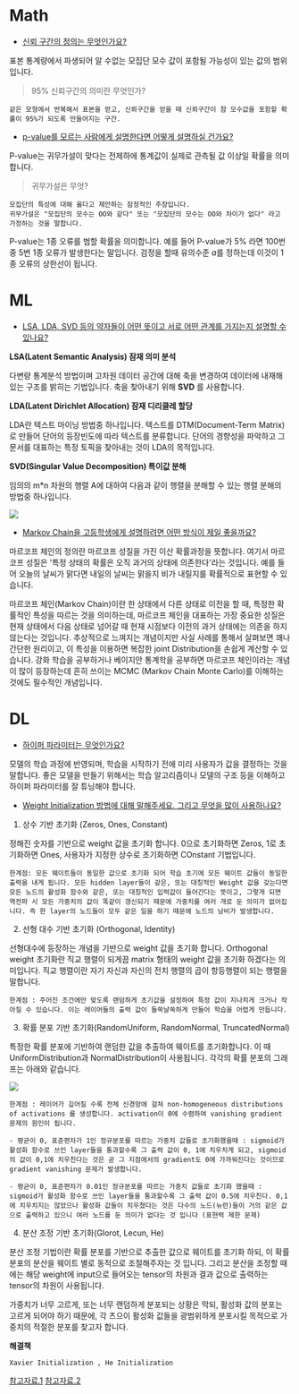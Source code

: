 # Math

* [신뢰 구간의 정의는 무엇인가요?](#7)  

표본 통계량에서 파생되어 알 수없는 모집단 모수 값이 포함될 가능성이 있는 값의 범위입니다.

> 95% 신뢰구간의 의미란 무엇인가?

    같은 모형에서 반복해서 표본을 얻고, 신뢰구간을 얻을 때 신뢰구간이 참 모수값을 포함할 확률이 95%가 되도록 만들어지는 구간.

* [p-value를 모르는 사람에게 설명한다면 어떻게 설명하실 건가요?](#8) 

P-value는 귀무가설이 맞다는 전제하에 통계값이 실제로 관측될 값 이상일 확률을 의미합니다.

> 귀무가설은 무엇?

    모집단의 특성에 대해 옳다고 제안하는 잠정적인 주장입니다.
    귀무가설은 "모집단의 모수는 OO와 같다" 또는 "모집단의 모수는 OO와 차이가 없다" 라고 가정하는 것을 말합니다.

P-value는 1종 오류를 범할 확률을 의미합니다. 예를 들어 P-value가 5% 라면 100번중 5번 1종 오류가 발생한다는 말입니다. 검정을 할때 유의수준 $a$를 정하는데 이것이 1종 오류의 상한선이 됩니다.

# ML

* [LSA, LDA, SVD 등의 약자들이 어떤 뜻이고 서로 어떤 관계를 가지는지 설명할 수 있나요?](#7)  

**LSA(Latent Semantic Analysis) 잠재 의미 분석**

다변량 통계분석 방법이며 고차원 데이터 공간에 대해 축을 변경하여 데이터에 내재해 있는 구조를 밝히는 기법입니다. 축을 찾아내기 위해 **SVD** 를 사용합니다.

**LDA(Latent Dirichlet Allocation) 잠재 디리클레 할당**

LDA란 텍스트 마이닝 방법중 하나입니다. 텍스트를 DTM(Document-Term Matrix)로 만들어 단어의 등장빈도에 따라 텍스트를 분류합니다. 단어의 경향성을 파악하고 그 문서를 대표하는 특정 토픽을 찾아내는 것이 LDA의 목적입니다.

**SVD(Singular Value Decomposition) 특이값 분해**

임의의 m*n 차원의 행렬 A에 대하여 다음과 같이 행렬을 분해할 수 있는 행렬 분해의 방법중 하나입니다.

![](https://i.imgur.com/WO5yHQB.png)



* [Markov Chain을 고등학생에게 설명하려면 어떤 방식이 제일 좋을까요?](#8)  

마르코프 체인의 정의란 마르코프 성질을 가진 이산 확률과정을 뜻합니다. 여기서 마르코프 성질은 '특정 상태의 확률은 오직 과거의 상태에 의존한다'라는 것입니다. 예를 들어 오늘의 날씨가 맑다면 내일의 날씨는 맑을지 비가 내릴지를 확률적으로 표현할 수 있습니다.

마르코프 체인(Markov Chain)이란 한 상태에서 다른 상태로 이전을 할 때, 특정한 확률적인 특성을 따르는 것을 의미하는데, 마르코프 체인을 대표하는 가장 중요한 성질은 현재 상태에서 다음 상태로 넘어갈 때 현재 시점보다 이전의 과거 상태에는 의존을 하지 않는다는 것입니다. 추상적으로 느껴지는 개념이지만 사실 사례를 통해서 살펴보면 꽤나 간단한 원리이고, 이 특성을 이용하면 복잡한 joint Distribution을 손쉽게 계산할 수 있습니다. 강화 학습을 공부하거나 베이지안 통계학을 공부하면 마르코프 체인이라는 개념이 많이 등장하는데 흔히 쓰이는 MCMC (Markov Chain Monte Carlo)를 이해하는 것에도 필수적인 개념입니다.

# DL

- [하이퍼 파라미터는 무엇인가요?](#7)  

모델의 학습 과정에 반영되며, 학습을 시작하기 전에 미리 사용자가 값을 결정하는 것을 말합니다. 좋은 모델을 만들기 위해서는 학습 알고리즘이나 모델의 구조 등을 이해하고 하이퍼 파라미터를 잘 튜닝해야 합니다.


- [Weight Initialization 방법에 대해 말해주세요. 그리고 무엇을 많이 사용하나요?](#8)  

1. 상수 기반 초기화 (Zeros, Ones, Constant)

정해진 숫자를 기반으로 weight 값을 초기화 합니다. 0으로 초기화하면 Zeros, 1로 초기화하면 Ones, 사용자가 지정한 상수로 초기화하면 COnstant 기법입니다.
    
    한계점: 모든 웨이트들이 동일한 값으로 초기화 되어 학습 초기에 모든 웨이트 값들이 동일한 출력을 내게 됩니다. 모든 hidden layer들이 같은, 또는 대칭적인 Weight 값을 갖는다면 모든 노드의 활성화 함수와 같은, 또는 대칭적인 입력값이 들어간다는 뜻이고, 그렇게 되면 역전파 시 모든 가중치의 값이 똑같이 갱신되기 때문에 가중치를 여러 개로 둔 의미가 없어집니다. 즉 한 layer의 노드들이 모두 같은 일을 하기 때문에 노드의 낭비가 발생합니다.

2. 선형 대수 기반 초기화 (Orthogonal, Identity)

선형대수에 등장하는 개념을 기반으로 weight 값을 초기화 합니다. Orthogonal weight 초기화란 직교 행렬이 되게끔 matrix 형태의 weight 값을 초기화 하겠다는 의미입니다. 직교 행렬이란 자기 자신과 자신의 전치 행렬의 곱이 항등행렬이 되는 행렬을 말합니다.

    한계점 : 주어진 조건에만 맞도록 랜덤하게 초기값을 설정하여 특정 값이 지나치게 크거나 작아질 수 있습니다. 이는 레이어들의 출력 값이 들쑥날쑥하게 만들어 학습을 어렵게 만듭니다.


3. 확률 분포 기반 초기화(RandomUniform, RandomNormal, TruncatedNormal)

특정한 확률 분포에 기반하여 랜덤한 값을 추출하여 웨이트를 초기화합니다. 이 때 UniformDistribution과 NormalDistribution이 사용됩니다. 각각의 확률 분포의 그래프는 아래와 같습니다.

![](https://i.imgur.com/FSQafqA.png)


    한계점 : 레이어가 깊어질 수록 전체 신경망에 걸쳐 non-homogeneous distributions of activations 를 생성합니다. activation이 0에 수렴하여 vanishing gradient 문제의 원인이 됩니다.

    - 평균이 0, 표준편차가 1인 정규분포를 따르는 가중치 값들로 초기화했을때 : sigmoid가 활성화 함수로 쓰인 layer들을 통과할수록 그 출력 값이 0, 1에 치우치게 되고, sigmoid의 값이 0,1에 치우친다는 것은 곧 그 지점에서의 gradient도 0에 가까워진다는 것이므로 gradient vanishing 문제가 발생합니다.

    - 평균이 0, 표준편차가 0.01인 정규분포를 따르는 가중치 값들로 초기화 했을때 : sigmoid가 활성화 함수로 쓰인 layer들을 통과할수록 그 출력 값이 0.5에 치우친다. 0,1에 치우치지는 않았으나 활성화 값들이 치우쳤다는 것은 다수의 노드(뉴런)들이 거의 같은 값으로 출력하고 있으니 여러 노드를 둔 의미가 없다는 것 입니다 (표현력 제한 문제)


4. 분산 조정 기반 초기화(Glorot, Lecun, He)

분산 조정 기법이란 확률 분포를 기반으로 추출한 값으로 웨이트를 초기화 하되, 이 확률 분포의 분산을 웨이트 별로 동적으로 조절해주자는 것 입니다. 그리고 분산을 조정할 때에는 해당 weight에 input으로 들어오는 tensor의 차원과 결과 값으로 출력하는 tensor의 차원이 사용됩니다.

가중치가 너무 고르게, 또는 너무 랜덤하게 분포되는 상황은 막되, 활성화 값의 분포는 고르게 되어야 하기 때문에, 각 츠으이 활성화 값들을 광범위하게 분포시킬 목적으로 가중치의 적절한 분포를 찾고자 합니다. 

**해결책**

    Xavier Initialization , He Initialization



[참고자료.1](https://yeomko.tistory.com/40)
[참고자료.2](https://mole-starseeker.tistory.com/m/42?category=859657)